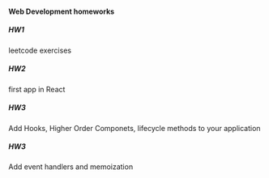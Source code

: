 #### Web Development homeworks

##### HW1
leetcode exercises

##### HW2
first app in React

##### HW3
Add Hooks, Higher Order Componets, lifecycle methods to your application

##### HW3
Add event handlers and memoization
